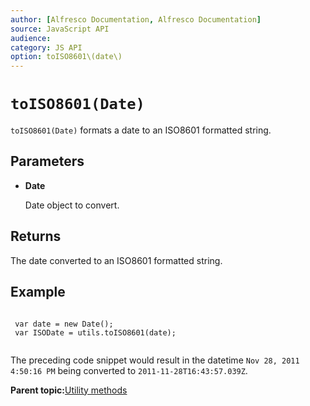 ```yaml
---
author: [Alfresco Documentation, Alfresco Documentation]
source: JavaScript API
audience: 
category: JS API
option: toISO8601\(date\)
---
```


# `toISO8601(Date)`

`toISO8601(Date)` formats a date to an ISO8601 formatted string.

## Parameters

-   **Date**

    Date object to convert.


## Returns

The date converted to an ISO8601 formatted string.

## Example

```

 var date = new Date();
 var ISODate = utils.toISO8601(date);
    
```

The preceding code snippet would result in the datetime `Nov 28, 2011 4:50:16 PM` being converted to `2011-11-28T16:43:57.039Z`.

**Parent topic:**[Utility methods](../references/API-JS-Utility.md)

